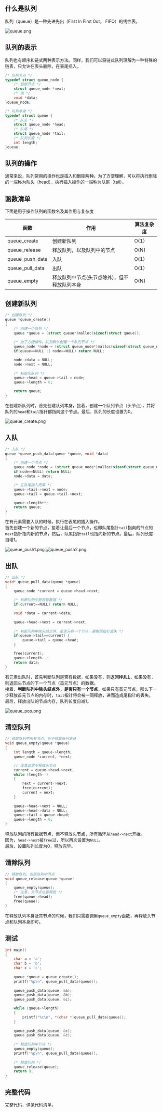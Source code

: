 ## 什么是队列

队列（queue）是一种先进先出（First In First Out， FIFO）的线性表。

![queue.png][1]
## 队列的表示  

队列也有顺序和链式两种表示方法。同样，我们可以将链式队列理解为一种特殊的链表，只允许在表头删除，在表尾插入。

```c
/* 队列节点 */
typedef struct queue_node {
    /* 后继节点 */
    struct queue_node *next;
    /* 值 */
    void *data;
}queue_node;

/* 队列本身 */
typedef struct queue {
    /* 队头 */
    struct queue_node *head;
    /* 队尾 */
    struct queue_node *tail;
    /* 队列长度 */
    int length;
}queue;
```

## 队列的操作  
  
通常来说，队列常用的操作也是插入和删除两种。为了方便理解，可以将执行删除的一端称为队头（head），执行插入操作的一端称为队尾（tail）。

## 函数清单  

下面是用于操作队列的函数名及其作用与复杂度  

|函数|作用|算法复杂度|
|----|----|----|
|queue_create|创建新队列|O(1)|
|queue_release|释放队列，以及队列中的节点|O(N)|
|queue_push_data|入队|O(1)|
|queue_pull_data|出队|O(1)|
|queue_empty|释放队列中节点(头节点除外)，但不释放队列本身|O(N)|

## 创建新队列  

```c
/* 创建队列 */
queue *queue_create()
{
    /* 创建一个队列 */
    queue *queue = (struct queue*)malloc(sizeof(struct queue));
    
    /* 为了方便操作，队列默认创建一个队列节点 */
    queue_node *node = (struct queue_node*)malloc(sizeof(struct queue_node));
    if(queue==NULL || node==NULL) return NULL;

    node->data = NULL;
    node->next = NULL;
    
    /* 初始化队列 */
    queue->head = queue->tail = node;
    queue->length = 0;

    return queue;
}
```

在创建新队列时，首先创建队列本身，接着，创建一个队列节点（头节点），并将队列的`head`和`tail`指针都指向这个节点。最后，队列的长度设置为0。  

![queue_create.png][2]

## 入队  

```c
/* 入队 */
queue *queue_push_data(queue *queue, void *data)
{
    /* 创建一个节点 */
    queue_node *node = (struct queue_node*)malloc(sizeof(struct queue_node));
    if(node==NULL) return NULL;
    node->data = data;

    /* 在队尾插入元素 */
    queue->tail->next = node;
    queue->tail = queue->tail->next;

    queue->length++;
    return queue;
}
```

在有元素需要入队的时候，执行在表尾的插入操作。  
首先创建一个新的节点，接着让最后一个节点，也即队尾指针`tail`指向的节点的`next`指针指向新的节点，然后，队尾指针`tail`也指向新的节点。最后，队列长度自增1。

![queue_push1.png][3]
![queue_push2.png][4]
## 出队  

```c
/* 出队 */
void* queue_pull_data(queue *queue)
{
    queue_node *current = queue->head->next;
    
    /* 判断队列中是否有数据 */
    if(current==NULL) return NULL;

    void *data = current->data;
    
    queue->head->next = current->next;
    
    /* 判断队列中除头结点外，是否只有一个节点，避免尾指针丢失 */
    if(queue->tail==current) {
        queue->tail = queue->head;
    }

    free(current);
    queue->length--;
    return data;
}
```

有元素出队时，首先判断队列是否有数据，如果没有，则返回**NULL**，如果没有，则返回头节点的下一个节点（首元节点）的数据。  
接着，**判断队列中除头结点外，是否只有一个节点**。如果只有首元节点，那么下一步释放首元节点的内存时，`tail`指针将会被一同释放，进而造成尾指针的丢失。  
最后，释放出队的节点内存，队列长度自减1。

![queue_pop.png][5]

## 清空队列

```c
// 释放队列中所有节点，但不释放队列本身
void queue_empty(queue *queue)
{   
    int length = queue->length;
    queue_node *current, *next;

    // 注意这里不释放头节点
    current = queue->head->next;
    while (length--)
    {   
        next = current->next;
        free(current);
        current = next;
    }
    
    queue->head->next = NULL;
    queue->head->data = NULL;
    queue->tail = queue->head;
    queue->length = 0;
}
```

释放队列的所有数据节点，但不释放头节点，所有循环从`head->next`开始。  
因为，`head->next`被`free`过，所以再次设置为`NULL`。  
最后，设置队列长度为0，释放完毕。

## 清除队列  

```c
// 释放队列，包括队列中节点
void queue_release(queue *queue)
{
    queue_empty(queue);
    /* 注意，头节点也要释放 */
    free(queue->head);
    free(queue);
}
```

在释放队列本身及其节点的时候，我们只需要调用`queue_empty`函数，再释放头节点和队列本身即可。

## 测试  

```c
int main()
{
    char a = 'a';
    char b = 'b';
    char c = 'c';
    
    queue *queue = queue_create();
    printf("%p\n", queue_pull_data(queue));
    
    queue_push_data(queue, &a);
    queue_push_data(queue, &b);
    queue_push_data(queue, &c);

    while (queue->length)
    {
        printf("%c\n", *(char *)queue_pull_data(queue));
    }
    
    queue_push_data(queue, &c);
    queue_push_data(queue, &c);
    
    /* 释放队列中节点 */
    queue_empty(queue);
    printf("%p\n", queue_pull_data(queue));
    
    /* 释放队列 */
    queue_release(queue);
    return 0;
}
```

## 完整代码  

完整代码，详见代码清单。  


  [1]: https://lookcos.cn/usr/uploads/2021/11/4225409542.png
  [2]: https://lookcos.cn/usr/uploads/2021/11/4225494174.png
  [3]: https://lookcos.cn/usr/uploads/2021/11/2259588738.png
  [4]: https://lookcos.cn/usr/uploads/2021/11/3257292485.png
  [5]: https://lookcos.cn/usr/uploads/2021/11/1603936778.png